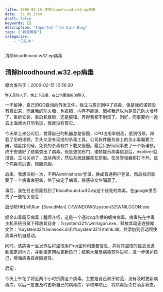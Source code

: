 ```yaml
---
title: 2006-02-15-清除bloodhound.w32.ep病毒
date:  to_do_item
draft: false
keywords: []
description: "Imported from Sina Blog"
tags: ["新浪博客"]
categories: 
    - "日记本"
---
```

清除bloodhound.w32.ep病毒
## 清除bloodhound.w32.ep病毒

 原文发布于：*2006-02-15 12:56:20*

    昨天是情人节，晚上下班后，在公司里面用QQ聊天，
一不留神，自己的QQ自动向外发文件，我立马意识到中了病毒，但是我的诺顿没有查出来，而且我的防火墙，也报错，内存不能读，起初我还以为是自己防火墙坏了，重新安装，重启机器后，还是报错。弄得我都不耐烦了。刚好，同事要约一道去上海师大打羽毛球，我就没有管它。

  
今天早上来公司后，觉得自己的机器总是很慢，CPU占用率很高，感到很烦，卸载了旧的诺顿，手头又没有现成的杀毒工具，公司软件服务器上的金山毒霸要注册，瑞星序列号，免费的杀毒软件下载又很慢。最后只好问同事要了一个新诺顿，终于安装好了结果查出了病毒，但是更加邪门，诺顿提示病毒信息后，explorer就报错，立马关闭了，连续两次，然后系统就僵死在那里。任务管理器都打不开。这个病毒真厉害，佩服佩服。

   
后来，我想注销一次，不用Administrator登录，换成普通用户登录，然后找同事要了一个病毒库更新，终于搞定了病毒，将感染文件隔离了。

  
事后，我在日志里面找到了bloodhound.w32.ep这个该死的病毒。在google里面找了一些相关信息：

   启动项HKLM\\Run&#58; [SonudMan]
C&#58;\WINDOWS\system32\WNILOGON.exe

据金山毒霸反病毒工程师介绍，这是一个通过qq传播的蠕虫病毒。病毒先在中毒主机系统目录下释放其自身：%system32%\wnilogon.exe，释放其动态连接库文件：%system32%\winsook.dll和%system32%\tmhk.dll，并添加到启动项使病毒开机自启动。

  
同时，该病毒一旦发作后将盗取用户qq密码和重要信息，并将其盗取的信息发送到指定的地方，并到指定网站更新自己；结束大量反病毒软件进程，进一步保护自己，增强病毒自身隐避性。

 后记：

 今天上午花了将近两个小时折腾这个病毒。主要是自己疏于防范，没有及时更新病毒库，以后一定要及时更新自己的病毒库，争取早防止，将病毒扼杀在萌芽状态。

 

 


